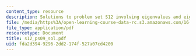 ```yaml
---
content_type: resource
description: Solutions to problem set S12 involving eigenvalues and eigenvectors.
file: /media/https%3A/open-learning-course-data-rc.s3.amazonaws.com/16-01-unified-engineering-i-ii-iii-iv-fall-2005-spring-2006/fda2d39492962dd2174f527a07cd4200_s12_ps09_sol.pdf
file_type: application/pdf
resourcetype: Document
title: s12_ps09_sol.pdf
uid: fda2d394-9296-2dd2-174f-527a07cd4200
---
```

